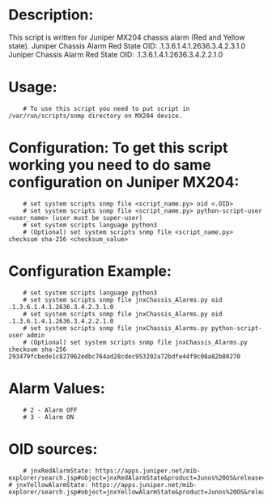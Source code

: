 # Description:
This script is written for Juniper MX204 chassis alarm (Red and Yellow state).
Juniper Chassis Alarm Red State OID: .1.3.6.1.4.1.2636.3.4.2.3.1.0
    Juniper Chassis Alarm Red State OID: .1.3.6.1.4.1.2636.3.4.2.2.1.0

# Usage: 
        # To use this script you need to put script in /var/run/scripts/snmp directory on MX204 device.

# Configuration: To get this script working you need to do same configuration on Juniper MX204:
        # set system scripts snmp file <script_name.py> oid <.OID>
        # set system scripts snmp file <script_name.py> python-script-user <user_name> (user must be super-user)
        # set system scripts language python3
        # (Optional) set system scripts snmp file <script_name.py> checksum sha-256 <checksum_value>

# Configuration Example:
    	# set system scripts language python3
    	# set system scripts snmp file jnxChassis_Alarms.py oid .1.3.6.1.4.1.2636.3.4.2.3.1.0
    	# set system scripts snmp file jnxChassis_Alarms.py oid .1.3.6.1.4.1.2636.3.4.2.2.1.0
    	# set system scripts snmp file jnxChassis_Alarms.py python-script-user admin
    	# (Optional) set system scripts snmp file jnxChassis_Alarms.py checksum sha-256 293479fcbede1c827062edbc764ad28cdec953202a72bdfe44f9c08a82b80270

# Alarm Values:
    	# 2 - Alarm OFF
    	# 3 - Alarm ON

# OID sources:
    	# jnxRedAlarmState: https://apps.juniper.net/mib-explorer/search.jsp#object=jnxRedAlarmState&product=Junos%20OS&release=20.3R3
   	# jnxYellowAlarmState: https://apps.juniper.net/mib-explorer/search.jsp#object=jnxYellowAlarmState&product=Junos%20OS&release=20.3R3
